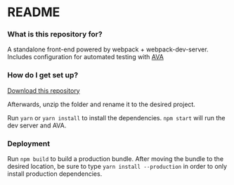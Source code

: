 # README #

### What is this repository for? ###

A standalone front-end powered by webpack + webpack-dev-server. Includes configuration for automated testing with [AVA](https://github.com/avajs/ava)

### How do I get set up? ###

[Download this repository](https://bitbucket.org/cgis_development/webpack-scaffolding/get/b3d342f80c7e.zip)

Afterwards, unzip the folder and rename it to the desired project.

Run `yarn` or `yarn install` to install the dependencies. `npm start` will run the dev server and AVA.

### Deployment ###

Run `npm build` to build a production bundle. After moving the bundle to the desired location, be sure to type `yarn install --production` in order to only install production dependencies.

